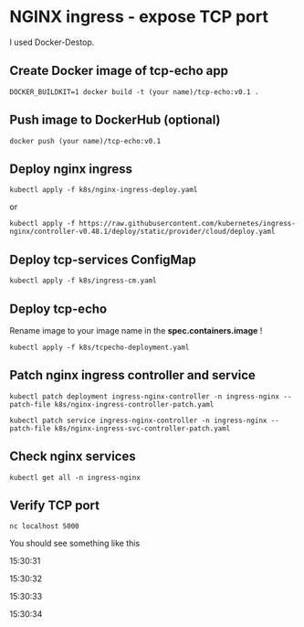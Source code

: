 # NGINX ingress - expose TCP port

I used Docker-Destop.

## Create Docker image of tcp-echo app
  ``DOCKER_BUILDKIT=1 docker build -t (your name)/tcp-echo:v0.1 .``

## Push image to DockerHub (optional)
  ``docker push (your name)/tcp-echo:v0.1``

## Deploy nginx ingress
  ``kubectl apply -f k8s/nginx-ingress-deploy.yaml``

or

  ``kubectl apply -f https://raw.githubusercontent.com/kubernetes/ingress-nginx/controller-v0.48.1/deploy/static/provider/cloud/deploy.yaml``

## Deploy tcp-services ConfigMap
  ``kubectl apply -f k8s/ingress-cm.yaml``

## Deploy tcp-echo
Rename image to your image name in the __spec.containers.image__ !
  
  ``kubectl apply -f k8s/tcpecho-deployment.yaml``

## Patch nginx ingress controller and service

  ``kubectl patch deployment ingress-nginx-controller -n ingress-nginx --patch-file k8s/nginx-ingress-controller-patch.yaml``

  ``kubectl patch service ingress-nginx-controller -n ingress-nginx --patch-file k8s/nginx-ingress-svc-controller-patch.yaml``

## Check nginx services
  ``kubectl get all -n ingress-nginx``

## Verify TCP port
  ``nc localhost 5000``

You should see something like this

  15:30:31
  
  15:30:32

  15:30:33

  15:30:34
